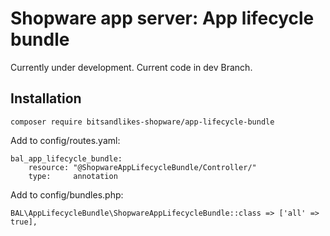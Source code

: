 # Shopware app server: App lifecycle bundle

Currently under development. Current code in dev Branch.

## Installation
```
composer require bitsandlikes-shopware/app-lifecycle-bundle
```
Add to config/routes.yaml:
```
bal_app_lifecycle_bundle:
    resource: "@ShopwareAppLifecycleBundle/Controller/"
    type:     annotation
```
Add to config/bundles.php:
```
BAL\AppLifecycleBundle\ShopwareAppLifecycleBundle::class => ['all' => true],
```
